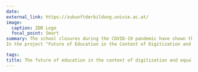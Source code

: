 ```yaml
---
date: 
external_link: https://zukunftderbildung.univie.ac.at/
image:
  caption: ZDB Logo
  focal_point: Smart
summary: The school closures during the COVID-19 pandemic have shown that Austria has a lot of catching up to do when it comes to digitizing schools. On the one hand, there is a need to make up for lost ground in terms of infrastructural equipment and the provision of digital learning materials that have been prepared in a didactically meaningful way. On the other hand, however, both teachers and learners lack the skills to use them.
In the project "Future of Education in the Context of Digitization and Equal Opportunities", strategy recommendations for the future of education in the context of digitization and equal opportunities in Austria are being developed on the basis of theoretical research and data analysis as well as surveys of key stakeholders.

tags: 
title: The future of education in the context of digitization and equal opportunities
---
```

